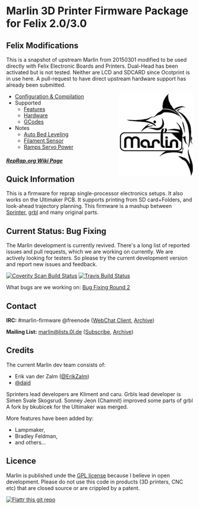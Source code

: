 # Marlin 3D Printer Firmware Package for Felix 2.0/3.0

## Felix Modifications

This is a snapshot of upstream Marlin from 20150301 modified to be
used directly with Felix Electronic Boards and Printers. Dual-Head
has been activated but is not tested. Neither are LCD and SDCARD
since Ocotprint is in use here. A pull-request to have direct
upstream hardware support has already been submitted.


<img align="right" src="Documentation/Logo/Marlin%20Logo%20GitHub.png" />

  * [Configuration & Compilation](/Documentation/Compilation.md)
  * Supported
    * [Features](/Documentation/Features.md)
    * [Hardware](/Documentation/Hardware.md)
    * [GCodes](/Documentation/GCodes.md)
  * Notes
    * [Auto Bed Leveling](/Documentation/BedLeveling.md)
    * [Filament Sensor](/Documentation/FilamentSensor.md)
    * [Ramps Servo Power](/Documentation/RampsServoPower.md)

##### [RepRap.org Wiki Page](http://reprap.org/wiki/Marlin)

## Quick Information

This is a firmware for reprap single-processor electronics setups.
It also works on the Ultimaker PCB. It supports printing from SD card+Folders, and look-ahead trajectory planning.
This firmware is a mashup between [Sprinter](https://github.com/kliment/Sprinter), [grbl](https://github.com/simen/grbl) and many original parts.

## Current Status: Bug Fixing

The Marlin development is currently revived. There's a long list of reported issues and pull requests, which we are working on currently.
We are actively looking for testers. So please try the current development version and report new issues and feedback.

[![Coverity Scan Build Status](https://scan.coverity.com/projects/2224/badge.svg)](https://scan.coverity.com/projects/2224)
[![Travis Build Status](https://travis-ci.org/MarlinFirmware/Marlin.svg)](https://travis-ci.org/MarlinFirmware/Marlin)

What bugs are we working on: [Bug Fixing Round 2](https://github.com/MarlinFirmware/Marlin/milestones/Bug%20Fixing%20Round%202)

## Contact

__IRC:__ #marlin-firmware @freenode ([WebChat Client](https://webchat.freenode.net/?channels=marlin-firmware), [Archive](http://energymonitor-dk.dns4e.net/marlin-firmware-log/))

__Mailing List:__ marlin@lists.0l.de ([Subscribe](http://lists.0l.de/mailman/listinfo/marlin), [Archive](http://lists.0l.de/pipermail/marlin/))

## Credits

The current Marlin dev team consists of:

 - Erik van der Zalm ([@ErikZalm](https://github.com/ErikZalm))
 - [@daid](https://github.com/daid)

Sprinters lead developers are Kliment and caru.
Grbls lead developer is Simen Svale Skogsrud.
Sonney Jeon (Chamnit) improved some parts of grbl
A fork by bkubicek for the Ultimaker was merged.

More features have been added by:
  - Lampmaker,
  - Bradley Feldman,
  - and others...

## Licence

Marlin is published unde the [GPL license](/Documentation/COPYING.md) because I believe in open development.
Please do not use this code in products (3D printers, CNC etc) that are closed source or are crippled by a patent.

[![Flattr this git repo](http://api.flattr.com/button/flattr-badge-large.png)](https://flattr.com/submit/auto?user_id=ErikZalm&url=https://github.com/MarlinFirmware/Marlin&title=Marlin&language=&tags=github&category=software)
